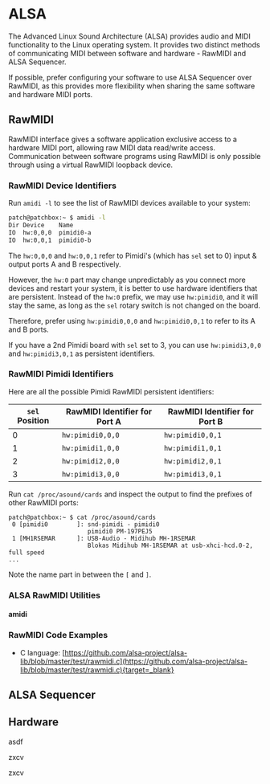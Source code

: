 # ALSA

The Advanced Linux Sound Architecture (ALSA) provides audio and MIDI functionality to the Linux operating system.
It provides two distinct methods of communicating MIDI between software and hardware - RawMIDI and ALSA Sequencer.

If possible, prefer configuring your software to use ALSA Sequencer over RawMIDI, as this provides more flexibility
when sharing the same software and hardware MIDI ports.

## RawMIDI

RawMIDI interface gives a software application exclusive access to a hardware MIDI port, allowing raw MIDI data read/write access.
Communication between software programs using RawMIDI is only possible through using a virtual RawMIDI loopback device.

### RawMIDI Device Identifiers

Run `amidi -l` to see the list of RawMIDI devices available to your system:

```bash
patch@patchbox:~ $ amidi -l
Dir Device    Name
IO  hw:0,0,0  pimidi0-a
IO  hw:0,0,1  pimidi0-b
```

The `hw:0,0,0` and `hw:0,0,1` refer to Pimidi's (which has `sel` set to 0) input & output ports A and B respectively.

However, the `hw:0` part may change unpredictably as you connect more devices and restart your system, it is better to use hardware
identifiers that are persistent. Instead of the `hw:0` prefix, we may use `hw:pimidi0`, and it will stay the same, as long as the `sel`
rotary switch is not changed on the board.

Therefore, prefer using `hw:pimidi0,0,0` and `hw:pimidi0,0,1` to refer to its A and B ports.

If you have a 2nd Pimidi board with `sel` set to 3, you can use `hw:pimidi3,0,0` and `hw:pimidi3,0,1` as persistent identifiers.

### RawMIDI Pimidi Identifiers

Here are all the possible Pimidi RawMIDI persistent identifiers:

| `sel` Position | RawMIDI Identifier for Port A | RawMIDI Identifier for Port B |
| -------------- | ----------------------------- | ----------------------------- |
| 0              | `hw:pimidi0,0,0`              | `hw:pimidi0,0,1`              |
| 1              | `hw:pimidi1,0,0`              | `hw:pimidi1,0,1`              |
| 2              | `hw:pimidi2,0,0`              | `hw:pimidi2,0,1`              |
| 3              | `hw:pimidi3,0,0`              | `hw:pimidi3,0,1`              |

Run `cat /proc/asound/cards` and inspect the output to find the prefixes of other RawMIDI ports:

```text
patch@patchbox:~ $ cat /proc/asound/cards
 0 [pimidi0        ]: snd-pimidi - pimidi0
                      pimidi0 PM-197PEJ5
 1 [MH1RSEMAR      ]: USB-Audio - Midihub MH-1RSEMAR
                      Blokas Midihub MH-1RSEMAR at usb-xhci-hcd.0-2, full speed
...
```

Note the name part in between the `[` and `]`.

### ALSA RawMIDI Utilities

#### amidi

#### 

### RawMIDI Code Examples

* C language: [https://github.com/alsa-project/alsa-lib/blob/master/test/rawmidi.c](https://github.com/alsa-project/alsa-lib/blob/master/test/rawmidi.c){target=_blank}

## ALSA Sequencer

## Hardware 
asdf


zxcv


zxcv